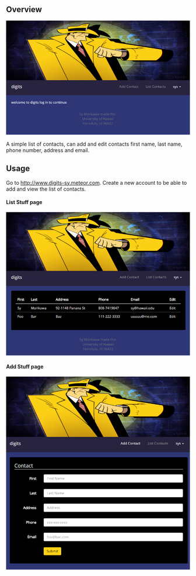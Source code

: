 ## Overview
![](https://raw.githubusercontent.com/symorikawa/digits/qa-1/doc/Home.PNG)

A simple list of contacts, can add and edit contacts
first name, last name, phone number, address and email.

## Usage
Go to http://www.digits-sy.meteor.com.
Create a new account to be able to add and view the list of contacts.

#### List Stuff page
![](https://raw.githubusercontent.com/symorikawa/digits/qa-1/doc/List.PNG)

#### Add Stuff page
![](https://raw.githubusercontent.com/symorikawa/digits/qa-1/doc/Add.PNG)







